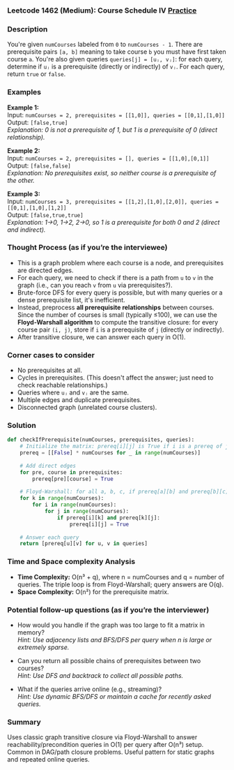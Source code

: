 ### Leetcode 1462 (Medium): Course Schedule IV [Practice](https://leetcode.com/problems/course-schedule-iv)

### Description  
You're given `numCourses` labeled from `0` to `numCourses - 1`. There are prerequisite pairs `[a, b]` meaning to take course `b` you must have first taken course `a`. You're also given queries `queries[j] = [uⱼ, vⱼ]`: for each query, determine if `uⱼ` is a prerequisite (directly or indirectly) of `vⱼ`. For each query, return `true` or `false`.

### Examples  

**Example 1:**  
Input: `numCourses = 2, prerequisites = [[1,0]], queries = [[0,1],[1,0]]`  
Output: `[false,true]`  
*Explanation: 0 is not a prerequisite of 1, but 1 is a prerequisite of 0 (direct relationship).*

**Example 2:**  
Input: `numCourses = 2, prerequisites = [], queries = [[1,0],[0,1]]`  
Output: `[false,false]`  
*Explanation: No prerequisites exist, so neither course is a prerequisite of the other.*

**Example 3:**  
Input: `numCourses = 3, prerequisites = [[1,2],[1,0],[2,0]], queries = [[0,1],[1,0],[1,2]]`  
Output: `[false,true,true]`  
*Explanation: 1→0, 1→2, 2→0, so 1 is a prerequisite for both 0 and 2 (direct and indirect).*

### Thought Process (as if you’re the interviewee)  
- This is a graph problem where each course is a node, and prerequisites are directed edges.
- For each query, we need to check if there is a path from `u` to `v` in the graph (i.e., can you reach `v` from `u` via prerequisites?).
- Brute-force DFS for every query is possible, but with many queries or a dense prerequisite list, it's inefficient.
- Instead, preprocess **all prerequisite relationships** between courses. Since the number of courses is small (typically ≤100), we can use the **Floyd-Warshall algorithm** to compute the transitive closure: for every course pair `(i, j)`, store if `i` is a prerequisite of `j` (directly or indirectly).
- After transitive closure, we can answer each query in O(1).

### Corner cases to consider  
- No prerequisites at all.
- Cycles in prerequisites. (This doesn't affect the answer; just need to check reachable relationships.)
- Queries where `uⱼ` and `vⱼ` are the same.
- Multiple edges and duplicate prerequisites.
- Disconnected graph (unrelated course clusters).

### Solution

```python
def checkIfPrerequisite(numCourses, prerequisites, queries):
    # Initialize the matrix: prereq[i][j] is True if i is a prereq of j
    prereq = [[False] * numCourses for _ in range(numCourses)]
    
    # Add direct edges
    for pre, course in prerequisites:
        prereq[pre][course] = True
    
    # Floyd-Warshall: for all a, b, c, if prereq[a][b] and prereq[b][c] -> prereq[a][c]
    for k in range(numCourses):
        for i in range(numCourses):
            for j in range(numCourses):
                if prereq[i][k] and prereq[k][j]:
                    prereq[i][j] = True
    
    # Answer each query
    return [prereq[u][v] for u, v in queries]
```

### Time and Space complexity Analysis  
- **Time Complexity:** O(n³ + q), where n = numCourses and q = number of queries. The triple loop is from Floyd-Warshall; query answers are O(q).
- **Space Complexity:** O(n²) for the prerequisite matrix.

### Potential follow-up questions (as if you’re the interviewer)  

- How would you handle if the graph was too large to fit a matrix in memory?  
  *Hint: Use adjacency lists and BFS/DFS per query when n is large or extremely sparse.*

- Can you return all possible chains of prerequisites between two courses?  
  *Hint: Use DFS and backtrack to collect all possible paths.*

- What if the queries arrive online (e.g., streaming)?  
  *Hint: Use dynamic BFS/DFS or maintain a cache for recently asked queries.*

### Summary
Uses classic graph transitive closure via Floyd-Warshall to answer reachability/precondition queries in O(1) per query after O(n³) setup. Common in DAG/path closure problems. Useful pattern for static graphs and repeated online queries.